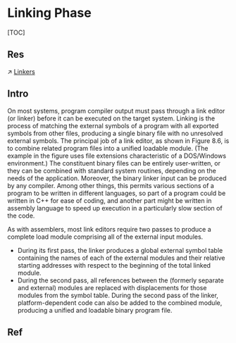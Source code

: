 # Linking Phase

[TOC]



## Res
↗ [Linkers](../../../🛠️%20Programming%20Tools%20Chain/Compiling%20&%20Assembling%20&%20Linking%20Tools/Linkers/Linkers.md)



## Intro
On most systems, program compiler output must pass through a link editor (or linker) before it can be executed on the target system. Linking is the process of matching the external symbols of a program with all exported symbols from other files, producing a single binary file with no unresolved external symbols. The principal job of a link editor, as shown in Figure 8.6, is to combine related program files into a unified loadable module. (The example in the figure uses file extensions characteristic of a DOS/Windows environment.) The constituent binary files can be entirely user-written, or they can be combined with standard system routines, depending on the needs of the application. Moreover, the binary linker input can be produced by any compiler. Among other things, this permits various sections of a program to be written in different languages, so part of a program could be written in C++ for ease of coding, and another part might be written in assembly language to speed up execution in a particularly slow section of the code.



As with assemblers, most link editors require two passes to produce a complete load module comprising all of the external input modules.
- During its first pass, the linker produces a global external symbol table containing the names of each of the external modules and their relative starting addresses with respect to the beginning of the total linked module.
- During the second pass, all references between the (formerly separate and external) modules are replaced with displacements for those modules from the symbol table. During the second pass of the linker, platform-dependent code can also be added to the combined module, producing a unified and loadable binary program file.



## Ref

